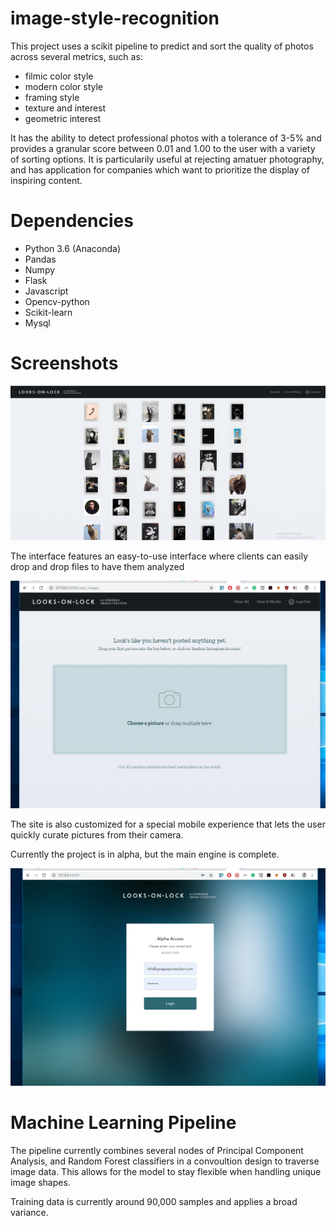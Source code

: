 # image-style-recognition

This project uses a scikit pipeline to predict and sort the quality of photos across several metrics, such as:

- filmic color style
- modern color style
- framing style
- texture and interest
- geometric interest

It has the ability to detect professional photos with a tolerance of 3-5% and provides a granular score between 0.01 and 1.00 to the user with a variety of sorting options. It is particularily useful at rejecting amatuer photography, and has application for companies which want to prioritize the display of inspiring content.

# Dependencies

- Python 3.6 (Anaconda)
- Pandas
- Numpy
- Flask
- Javascript
- Opencv-python
- Scikit-learn
- Mysql

# Screenshots

<img src="/snapshots/j1.png" width="680">

The interface features an easy-to-use interface where clients can easily drop and drop files to have them analyzed

<img src="/snapshots/h4.png" width="680">

The site is also customized for a special mobile experience that lets the user quickly curate pictures from their camera.

 Currently the project is in alpha, but the main engine is complete.
 
 <img src="/snapshots/h3.png" width="680">
 
 # Machine Learning Pipeline
 
 The pipeline currently combines several nodes of Principal Component Analysis, and Random Forest classifiers in a convoultion design to traverse image data. This allows for the model to stay flexible when handling unique image shapes.
 
Training data is currently around 90,000 samples and applies a broad variance.
